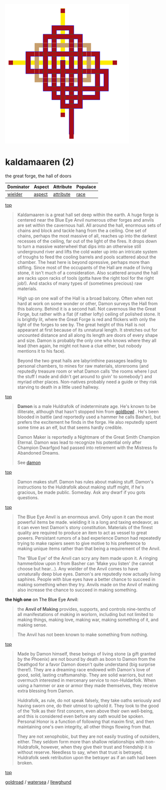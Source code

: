 ![pattern](assets/pattern.gif)

# kaldamaaren (2)

the great forge, the hall of doors

|  Dominator           |  Aspect            |  Attribute               |  Populace      | 
| -------------------- | ------------------ | ------------------------ | -------------- | 
|  [wielder](wielder)  |  [aspect](aspect)  |  [attribute](attribute)  |  [race](race)  | 

 [top](#top) 
>
>  Kaldamaaren is a great hall set deep within the earth. A huge forge is centered near the Blue Eye Anvil numerous other forges and anvils are set within the cavernous hall. All around the hall, enormous sets of chains and block and tackle hang from the a ceiling. One set of chains, perhaps the most massive of all, reaches up into the darkest recesses of the ceiling, far out of the light of the fires. It drops down to turn a massive waterwheel that dips into an otherwise still underground river and lifts the cold water up into an intricate system of troughs to feed the cooling barrels and pools scattered about the chamber. The heat here is beyond opressive, perhaps more than stifling. Since most of the occupants of the Hall are made of living stone, it isn't much of a consideration. Also scattered around the hall are racks upon racks of tools (gotta have the right tool for the right job!). And stacks of many types of (sometimes precious) raw materials. 
>
>  High up on one wall of the Hall is a broad balcony. Often when not hard at work on some wonder or other, Damon surveys the Hall from this balcony. Behind it is a second hall. Not cavernous like the Great Forge, but rather with a flat (if rather lofty) ceiling of polished stone. It is brightly lit, where the Great Forge is red and flickers with only the light of the forges to see by. The great height of this Hall is not appearant at first because of its unnatural length. It stretches out for uncounted distance and all along its length are doors of every shape and size. Damon is probably the only one who knows where they all lead (then again, he might not have a clue either, but nobody mentions it to his face).
>
>  Beyond the two great halls are labyrinthine passages leading to personal chambers, to mines for raw materials, storerooms (and reputedly treasure room or what Damon calls 'the rooms where I put the stuff I made and didn't get around to givin' to somebody') and myriad other places. Non-natives probably need a guide or they risk starving to death in a little used hallway. 

 [top](#top) 
>
>  **Damon** is a male Huldrafolk of indeterminate age. He's known to be illiterate, although that hasn't stopped him from  [goldbowl](goldbowl.md) . He's been blooded in battle (and reportedly used a hammer he calls Basher), but prefers the excitement he finds in the forge. He also reputedly spent some time as an elf, but that seems hardly credible.
>
>  Damon Maker is reportedly a Nightmare of the Great Smith Champion Eternal. Damon was lead to recognize his potential only after Champion Dwarfgod had passed into retirement with the Mistress fo Abandoned Dreams.
>
>  See  [damon](damon.md) 

 [top](#top) 
>
>  Damon makes stuff. Damon has rules about making stuff. Damon's instructions to the Huldrafolk about making stuff might, if he's gracious, be made public. Someday. Ask any dwarf if you gots questions.

 [top](#top) 
>
>  The Blue Eye Anvil is an enormous anvil. Only upon it can the most powerful items be made. wielding it is a long and taxing endeavor, as it can even test Damon's stony constitution. Materials of the finest quality are required to produce an item to act as vessel to great powers. Persistant rumors of a bad experience Damon had repeatedly trying to make rapiers seem to give motive to his preference to making unique items rather than that being a requirement of the Anvil.
>
>  The 'Blue Eye' of the Anvil can scry any item made upon it. A ringing hammerblow upon it from Basher can 'Make you listen' (he cannot choose but hear...). Any wielder of the Anvil comes to have unnaturally deep blue eyes. Damon's are reputedly now actually living saphires. People with blue eyes have a better chance to succeed in making something when they try. Anvils made on the Anvil of making also increase the chance to succeed in making something. 

 **the high one** on The Blue Eye Anvil:
>
>  the **Anvil of Making** provides, supports, and controls nine-tenths of all manifestations of *making* in worlorn, including but not limited to making things, making love, making war, making something of it, and making sense. 
>
>  The Anvil has not been known to make something from nothing.

 [top](#top) 
>
>  Made by Damon himself, these beings of living stone (a gift granted by the Phoenix) are not bound by death as boon to Damon from the Deathgod for a favor Damon doesn't quite understand (big surprise there!). They are a dreaming race endowed with Damon's love of good, solid, lasting craftsmanship. They are solid warriors, but not overmuch interested in mercenary service to non-Huldarfolk. When using a hammer or axe or armor they made themselves, they receive extra blessing from Damon.
>
>  Huldrafolk, as rule, do not speak falsely, they take oaths seriously and having sworn one, do their utmost to uphold it. They look to the good of the 'folk as their first concern, even above their own well-being, and this is considered even before any oath would be spoken. Personal Honor is a function of following that maxim first, and then maintaining one's own integrity, all other things flowing from that.
>
>  They are not xenophobic, but they are not easily trusting of outsiders, either. They seldom form more than shallow relationships with non-Huldrafolk, however, when they give their trust and friendship it is without reserve. Needless to say, when that trust is betrayed, Huldrafolk seek retribution upon the betrayer as if an oath had been broken.

 [top](#top) 

 [goldroad](goldroad.md)  /  [watersea](watersea.md)  /  [llewghund](llewghund.md)  

 